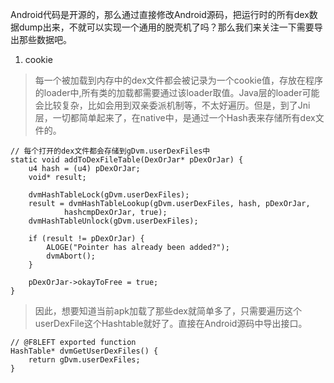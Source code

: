 Android代码是开源的，那么通过直接修改Android源码，把运行时的所有dex数据dump出来，不就可以实现一个通用的脱壳机了吗？那么我们来关注一下需要导出那些数据吧。

1. cookie

> 每一个被加载到内存中的dex文件都会被记录为一个cookie值，存放在程序的loader中,所有类的加载都需要通过该loader取值。Java层的loader可能会比较复杂，比如会用到双亲委派机制等，不太好遍历。但是，到了Jni层，一切都简单起来了，在native中，是通过一个Hash表来存储所有dex文件的。
```
// 每个打开的dex文件都会存储到gDvm.userDexFiles中
static void addToDexFileTable(DexOrJar* pDexOrJar) {
    u4 hash = (u4) pDexOrJar;
    void* result;

    dvmHashTableLock(gDvm.userDexFiles);
    result = dvmHashTableLookup(gDvm.userDexFiles, hash, pDexOrJar,
            hashcmpDexOrJar, true);
    dvmHashTableUnlock(gDvm.userDexFiles);

    if (result != pDexOrJar) {
        ALOGE("Pointer has already been added?");
        dvmAbort();
    }

    pDexOrJar->okayToFree = true;
}
```
> 因此，想要知道当前apk加载了那些dex就简单多了，只需要遍历这个userDexFile这个Hashtable就好了。直接在Android源码中导出接口。
```
// @F8LEFT exported function
HashTable* dvmGetUserDexFiles() {
    return gDvm.userDexFiles;
}
```

